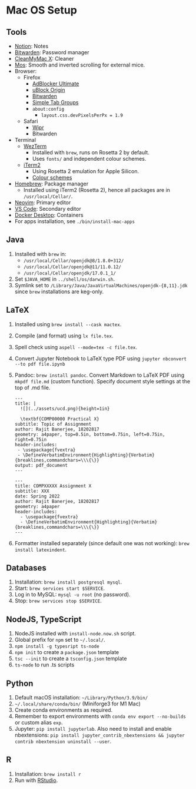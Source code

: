 # Mac OS Setup

## Tools

- [Notion](https://www.notion.so/product?fredir=1): Notes
- [Bitwarden](https://bitwarden.com): Password manager
- [CleanMyMac X](https://cleanmymac.com): Cleaner
- [Mos](https://mos.caldis.me/): Smooth and inverted scrolling for external mice.
- Browser:
  - Firefox
    - [AdBlocker Ultimate](https://addons.mozilla.org/en-GB/firefox/addon/adblocker-ultimate/)
    - [uBlock Origin](https://addons.mozilla.org/en-GB/firefox/addon/ublock-origin/)
    - [Bitwarden](https://addons.mozilla.org/en-GB/firefox/addon/bitwarden-password-manager/)
    - [Simple Tab Groups](https://addons.mozilla.org/en-GB/firefox/addon/simple-tab-groups/)
    - `about:config`
      - `layout.css.devPixelsPerPx = 1.9`
  - Safari
    - [Wipr](https://apps.apple.com/us/app/wipr/id1320666476?mt=12)
    - Bitwarden
- Terminal
  - [WezTerm](https://wezfurlong.org/wezterm/index.html)
    - Installed with `brew`, runs on Rosetta 2 by default.
    - Uses `fonts/` and independent colour schemes.
  - [iTerm2](https://iterm2.com)
    - Using Rosetta 2 emulation for Apple Silicon.
    - [Colour schemes](https://github.com/mbadolato/iTerm2-Color-Schemes)
- [Homebrew](https://brew.sh): Package manager
  - Installed using iTerm2 (Rosetta 2), hence all packages are in `/usr/local/Cellar/`.
- [Neovim](https://neovim.io): Primary editor
- [VS Code](https://code.visualstudio.com): Secondary editor
- [Docker Desktop](https://www.docker.com/products/docker-desktop): Containers
- For apps installation, see `./bin/install-mac-apps`

## Java

1.  Installed with `brew` in:
    - `/usr/local/Cellar/openjdk@8/1.8.0+312/`
    - `/usr/local/Cellar/openjdk@11/11.0.12/`
    - `/usr/local/Cellar/openjdk/17.0.1_1/`
2.  Set `$JAVA_HOME` in `../shell/os/darwin.sh`.
3.  Symlink set to `/Library/Java/JavaVirtualMachines/openjdk-{8,11}.jdk` since `brew` installations are keg-only.

## LaTeX

1.  Installed using `brew install --cask mactex`.
2.  Compile (and format) using `lx file.tex`.
3.  Spell check using `aspell --mode=tex -c file.tex`.
4.  Convert Jupyter Notebook to LaTeX type PDF using `jupyter nbconvert --to pdf file.ipynb`
5.  Pandoc: `brew install pandoc`. Convert Markdown to LaTeX PDF using `mkpdf file.md` (custom function). Specify document style settings at the top of .md file.

    ```
    ---
    title: |
      ![](../assets/ucd.png){height=1in}

      \textbf{COMP00000 Practical X}
    subtitle: Topic of Assignment
    author: Rajit Banerjee, 18202817
    geometry: a4paper, top=0.5in, bottom=0.75in, left=0.75in, right=0.75in
    header-includes:
     - \usepackage{fvextra}
     - \DefineVerbatimEnvironment{Highlighting}{Verbatim}{breaklines,commandchars=\\\{\}}
    output: pdf_document
    ---
    ```

    ```
    ---
    title: COMPXXXXX Assignment X
    subtitle: XXX
    date: Spring 2022
    author: Rajit Banerjee, 18202817
    geometry: a4paper
    header-includes:
      - \usepackage{fvextra}
      - \DefineVerbatimEnvironment{Highlighting}{Verbatim}{breaklines,commandchars=\\\{\}}
    ---
    ```

6.  Formatter installed separately (since default one was not working): `brew install latexindent`.

## Databases

1. Installation: `brew install postgresql mysql`.
2. Start: `brew services start $SERVICE`.
3. Log in to MySQL: `mysql -u root` (no password).
4. Stop: `brew services stop $SERVICE`.

## NodeJS, TypeScript

1. NodeJS installed with `install-node.now.sh` script.
2. Global prefix for `npm` set to `~/.local/`.
3. `npm install -g typesript ts-node`
4. `npm init` to create a `package.json` template
5. `tsc --init` to create a `tsconfig.json` template
6. `ts-node` to run .ts scripts

## Python

1.  Default macOS installation: `~/Library/Python/3.9/bin/`
2.  `~/.local/share/conda/bin/` (Miniforge3 for M1 Mac)
3.  Create conda environments as required.
4.  Remember to export environments with `conda env export --no-builds` or custom alias `exp`.
5.  Jupyter: `pip install jupyterlab`. Also need to install and enable nbextensions: `pip install jupyter_contrib_nbextensions && jupyter contrib nbextension uninstall --user`.

## R

1. Installation: `brew install r`
2. Run with [RStudio](https://www.rstudio.com/products/rstudio/download/#download).
